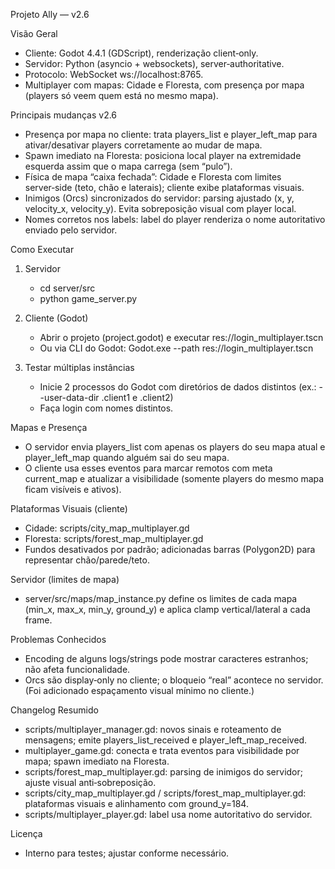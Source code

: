 Projeto Ally — v2.6

Visão Geral
- Cliente: Godot 4.4.1 (GDScript), renderização client‑only.
- Servidor: Python (asyncio + websockets), server‑authoritative.
- Protocolo: WebSocket ws://localhost:8765.
- Multiplayer com mapas: Cidade e Floresta, com presença por mapa (players só veem quem está no mesmo mapa).

Principais mudanças v2.6
- Presença por mapa no cliente: trata players_list e player_left_map para ativar/desativar players corretamente ao mudar de mapa.
- Spawn imediato na Floresta: posiciona local player na extremidade esquerda assim que o mapa carrega (sem “pulo”).
- Física de mapa “caixa fechada”: Cidade e Floresta com limites server‑side (teto, chão e laterais); cliente exibe plataformas visuais.
- Inimigos (Orcs) sincronizados do servidor: parsing ajustado (x, y, velocity_x, velocity_y). Evita sobreposição visual com player local.
- Nomes corretos nos labels: label do player renderiza o nome autoritativo enviado pelo servidor.

Como Executar
1) Servidor
   - cd server/src
   - python game_server.py

2) Cliente (Godot)
   - Abrir o projeto (project.godot) e executar res://login_multiplayer.tscn
   - Ou via CLI do Godot: Godot.exe --path <pasta do projeto> res://login_multiplayer.tscn

3) Testar múltiplas instâncias
   - Inicie 2 processos do Godot com diretórios de dados distintos (ex.: --user-data-dir .client1 e .client2)
   - Faça login com nomes distintos.

Mapas e Presença
- O servidor envia players_list com apenas os players do seu mapa atual e player_left_map quando alguém sai do seu mapa.
- O cliente usa esses eventos para marcar remotos com meta current_map e atualizar a visibilidade (somente players do mesmo mapa ficam visíveis e ativos).

Plataformas Visuais (cliente)
- Cidade: scripts/city_map_multiplayer.gd
- Floresta: scripts/forest_map_multiplayer.gd
- Fundos desativados por padrão; adicionadas barras (Polygon2D) para representar chão/parede/teto.

Servidor (limites de mapa)
- server/src/maps/map_instance.py define os limites de cada mapa (min_x, max_x, min_y, ground_y) e aplica clamp vertical/lateral a cada frame.

Problemas Conhecidos
- Encoding de alguns logs/strings pode mostrar caracteres estranhos; não afeta funcionalidade.
- Orcs são display‑only no cliente; o bloqueio “real” acontece no servidor. (Foi adicionado espaçamento visual mínimo no cliente.)

Changelog Resumido
- scripts/multiplayer_manager.gd: novos sinais e roteamento de mensagens; emite players_list_received e player_left_map_received.
- multiplayer_game.gd: conecta e trata eventos para visibilidade por mapa; spawn imediato na Floresta.
- scripts/forest_map_multiplayer.gd: parsing de inimigos do servidor; ajuste visual anti‑sobreposição.
- scripts/city_map_multiplayer.gd / scripts/forest_map_multiplayer.gd: plataformas visuais e alinhamento com ground_y=184.
- scripts/multiplayer_player.gd: label usa nome autoritativo do servidor.

Licença
- Interno para testes; ajustar conforme necessário.


